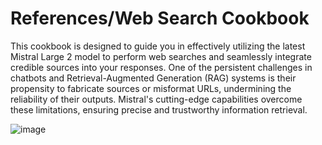 # References/Web Search Cookbook
This cookbook is designed to guide you in effectively utilizing the latest Mistral Large 2 model to perform web searches and seamlessly integrate credible sources into your responses. One of the persistent challenges in chatbots and Retrieval-Augmented Generation (RAG) systems is their propensity to fabricate sources or misformat URLs, undermining the reliability of their outputs. Mistral's cutting-edge capabilities overcome these limitations, ensuring precise and trustworthy information retrieval.

![image](https://github.com/user-attachments/assets/b3007142-063c-4ca8-a9bf-7daf5d8691d7)


